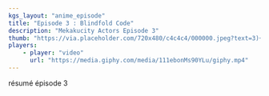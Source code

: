 ```yaml
---
kgs_layout: "anime_episode"
title: "Episode 3 : Blindfold Code"
description: "Mekakucity Actors Episode 3"
thumb: "https://via.placeholder.com/720x480/c4c4c4/000000.jpeg?text=3)+►"
players:
    - player: "video"
      url: "https://media.giphy.com/media/111ebonMs90YLu/giphy.mp4"
---
```


résumé épisode 3
